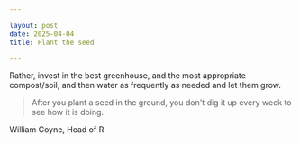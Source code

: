 ```yaml
---

layout: post
date: 2025-04-04
title: Plant the seed

---
```


Rather, invest in the best greenhouse, and the most appropriate compost/soil, and then water as frequently as needed and let them grow. 

> After you plant a seed in the ground, you don't dig it up every week to see how it is doing.

William Coyne, Head of R